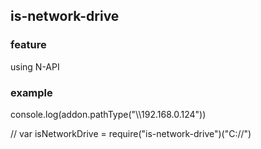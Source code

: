 ## is-network-drive

### feature
using N-API


### example
console.log(addon.pathType("\\\\192.168.0.124"))

// var isNetworkDrive = require("is-network-drive")("C://")